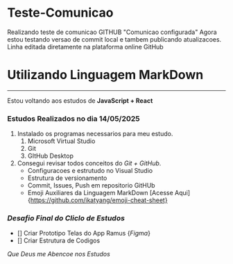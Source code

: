 # Teste-Comunicao
Realizando teste de comunicao GITHUB "Comunicao configurada"
Agora estou testando versao de commit local e tambem publicando atualizacoes. 
Linha editada diretamente na plataforma online GitHub

# Utilizando Linguagem MarkDown
***
Estou voltando aos estudos de **JavaScript + React** 
### Estudos Realizados no dia 14/05/2025
1. Instalado os programas necessarios para meu estudo.
    1. Microsoft Virtual Studio
    1. Git
    1. GItHub Desktop
1. Consegui revisar todos conceitos do *Git + GitHub*. 
    - Configuracoes e estrutudo no Visual Studio
    - Estrutura de versionamento
    - Commit, Issues, Push em repositorio GitHUb
    - Emoji Auxiliares da Linguagem MarkDown [Acesse Aqui]{https://github.com/ikatyang/emoji-cheat-sheet}
### *Desafio Final do Cliclo de Estudos*
- [] Criar Prototipo Telas do App Ramus {*Figma*}
- [] Criar Estrutura de Codigos


*Que Deus me Abencoe nos Estudos*
